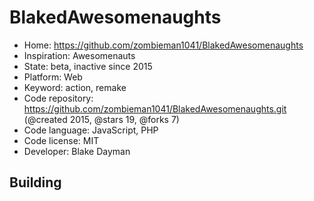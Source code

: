 # BlakedAwesomenaughts

- Home: https://github.com/zombieman1041/BlakedAwesomenaughts
- Inspiration: Awesomenauts
- State: beta, inactive since 2015
- Platform: Web
- Keyword: action, remake
- Code repository: https://github.com/zombieman1041/BlakedAwesomenaughts.git (@created 2015, @stars 19, @forks 7)
- Code language: JavaScript, PHP
- Code license: MIT
- Developer: Blake Dayman

## Building
